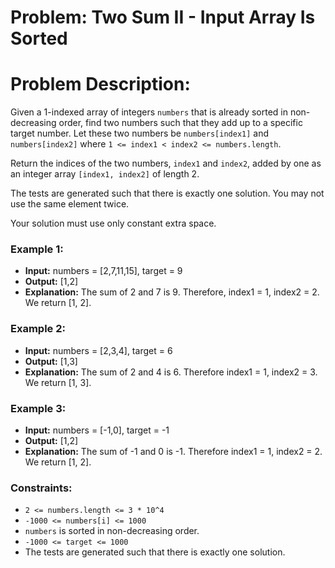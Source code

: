 # Problem: Two Sum II - Input Array Is Sorted

# Problem Description:

Given a 1-indexed array of integers `numbers` that is already sorted in non-decreasing order, find two numbers such that they add up to a specific target number. Let these two numbers be `numbers[index1]` and `numbers[index2]` where `1 <= index1 < index2 <= numbers.length`.

Return the indices of the two numbers, `index1` and `index2`, added by one as an integer array `[index1, index2]` of length 2.

The tests are generated such that there is exactly one solution. You may not use the same element twice.

Your solution must use only constant extra space.

### Example 1:

- **Input:** numbers = [2,7,11,15], target = 9
- **Output:** [1,2]
- **Explanation:** The sum of 2 and 7 is 9. Therefore, index1 = 1, index2 = 2. We return [1, 2].

### Example 2:

- **Input:** numbers = [2,3,4], target = 6
- **Output:** [1,3]
- **Explanation:** The sum of 2 and 4 is 6. Therefore index1 = 1, index2 = 3. We return [1, 3].

### Example 3:

- **Input:** numbers = [-1,0], target = -1
- **Output:** [1,2]
- **Explanation:** The sum of -1 and 0 is -1. Therefore index1 = 1, index2 = 2. We return [1, 2].

### Constraints:

- `2 <= numbers.length <= 3 * 10^4`
- `-1000 <= numbers[i] <= 1000`
- `numbers` is sorted in non-decreasing order.
- `-1000 <= target <= 1000`
- The tests are generated such that there is exactly one solution.
